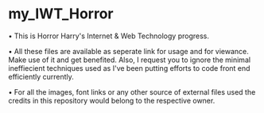 # my_IWT_Horror
 • This is Horror Harry's Internet & Web Technology progress.
 
 • All these files are available as seperate link for usage and for viewance. Make use of it and get benefited. Also, I request you to ignore the minimal ineffiecient techniques used as I've been putting efforts to code front end efficiently currently.
 
 • For all the images, font links or any other source of external files used the credits in this repository would belong to the respective owner.
